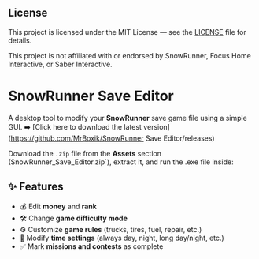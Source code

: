 
## License

This project is licensed under the MIT License — see the [LICENSE](LICENSE) file for details.

This project is not affiliated with or endorsed by SnowRunner, Focus Home Interactive, or Saber Interactive.

# SnowRunner Save Editor

A desktop tool to modify your **SnowRunner** save game file using a simple GUI.
➡️ [Click here to download the latest version](https://github.com/MrBoxik/SnowRunner Save Editor/releases)

Download the `.zip` file from the **Assets** section (SnowRunner_Save_Editor.zip`), extract it, and run the .exe file inside:

## ✨ Features

- 💰 Edit **money** and **rank**
- 🛠️ Change **game difficulty mode**
- ⚙️ Customize **game rules** (trucks, tires, fuel, repair, etc.)
- 🌄 Modify **time settings** (always day, night, long day/night, etc.)
- ✅ Mark **missions and contests** as complete

